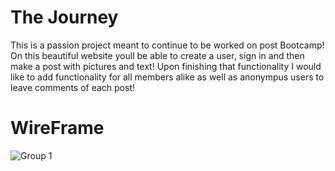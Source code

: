 # The Journey

This is a passion project meant to continue to be worked on post Bootcamp! On this beautiful website youll be able to create a user, sign in and then make a post with pictures and text! Upon finishing that functionality I would like to add functionality for all members alike as well as anonympus users to leave comments of each post!

# WireFrame

![Group 1](https://github.com/dreedup/PassionBlog/assets/127633342/d3ce1f34-7af8-41cc-9b6c-e2ca88de9fc0)

